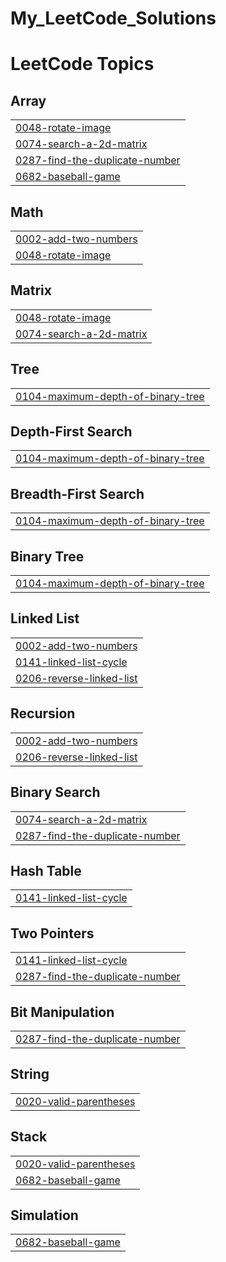 # My_LeetCode_Solutions
<!---LeetCode Topics Start-->
# LeetCode Topics
## Array
|  |
| ------- |
| [0048-rotate-image](https://github.com/SanthoshK2003/My_LeetCode_Solutions/tree/master/0048-rotate-image) |
| [0074-search-a-2d-matrix](https://github.com/SanthoshK2003/My_LeetCode_Solutions/tree/master/0074-search-a-2d-matrix) |
| [0287-find-the-duplicate-number](https://github.com/SanthoshK2003/My_LeetCode_Solutions/tree/master/0287-find-the-duplicate-number) |
| [0682-baseball-game](https://github.com/SanthoshK2003/My_LeetCode_Solutions/tree/master/0682-baseball-game) |
## Math
|  |
| ------- |
| [0002-add-two-numbers](https://github.com/SanthoshK2003/My_LeetCode_Solutions/tree/master/0002-add-two-numbers) |
| [0048-rotate-image](https://github.com/SanthoshK2003/My_LeetCode_Solutions/tree/master/0048-rotate-image) |
## Matrix
|  |
| ------- |
| [0048-rotate-image](https://github.com/SanthoshK2003/My_LeetCode_Solutions/tree/master/0048-rotate-image) |
| [0074-search-a-2d-matrix](https://github.com/SanthoshK2003/My_LeetCode_Solutions/tree/master/0074-search-a-2d-matrix) |
## Tree
|  |
| ------- |
| [0104-maximum-depth-of-binary-tree](https://github.com/SanthoshK2003/My_LeetCode_Solutions/tree/master/0104-maximum-depth-of-binary-tree) |
## Depth-First Search
|  |
| ------- |
| [0104-maximum-depth-of-binary-tree](https://github.com/SanthoshK2003/My_LeetCode_Solutions/tree/master/0104-maximum-depth-of-binary-tree) |
## Breadth-First Search
|  |
| ------- |
| [0104-maximum-depth-of-binary-tree](https://github.com/SanthoshK2003/My_LeetCode_Solutions/tree/master/0104-maximum-depth-of-binary-tree) |
## Binary Tree
|  |
| ------- |
| [0104-maximum-depth-of-binary-tree](https://github.com/SanthoshK2003/My_LeetCode_Solutions/tree/master/0104-maximum-depth-of-binary-tree) |
## Linked List
|  |
| ------- |
| [0002-add-two-numbers](https://github.com/SanthoshK2003/My_LeetCode_Solutions/tree/master/0002-add-two-numbers) |
| [0141-linked-list-cycle](https://github.com/SanthoshK2003/My_LeetCode_Solutions/tree/master/0141-linked-list-cycle) |
| [0206-reverse-linked-list](https://github.com/SanthoshK2003/My_LeetCode_Solutions/tree/master/0206-reverse-linked-list) |
## Recursion
|  |
| ------- |
| [0002-add-two-numbers](https://github.com/SanthoshK2003/My_LeetCode_Solutions/tree/master/0002-add-two-numbers) |
| [0206-reverse-linked-list](https://github.com/SanthoshK2003/My_LeetCode_Solutions/tree/master/0206-reverse-linked-list) |
## Binary Search
|  |
| ------- |
| [0074-search-a-2d-matrix](https://github.com/SanthoshK2003/My_LeetCode_Solutions/tree/master/0074-search-a-2d-matrix) |
| [0287-find-the-duplicate-number](https://github.com/SanthoshK2003/My_LeetCode_Solutions/tree/master/0287-find-the-duplicate-number) |
## Hash Table
|  |
| ------- |
| [0141-linked-list-cycle](https://github.com/SanthoshK2003/My_LeetCode_Solutions/tree/master/0141-linked-list-cycle) |
## Two Pointers
|  |
| ------- |
| [0141-linked-list-cycle](https://github.com/SanthoshK2003/My_LeetCode_Solutions/tree/master/0141-linked-list-cycle) |
| [0287-find-the-duplicate-number](https://github.com/SanthoshK2003/My_LeetCode_Solutions/tree/master/0287-find-the-duplicate-number) |
## Bit Manipulation
|  |
| ------- |
| [0287-find-the-duplicate-number](https://github.com/SanthoshK2003/My_LeetCode_Solutions/tree/master/0287-find-the-duplicate-number) |
## String
|  |
| ------- |
| [0020-valid-parentheses](https://github.com/SanthoshK2003/My_LeetCode_Solutions/tree/master/0020-valid-parentheses) |
## Stack
|  |
| ------- |
| [0020-valid-parentheses](https://github.com/SanthoshK2003/My_LeetCode_Solutions/tree/master/0020-valid-parentheses) |
| [0682-baseball-game](https://github.com/SanthoshK2003/My_LeetCode_Solutions/tree/master/0682-baseball-game) |
## Simulation
|  |
| ------- |
| [0682-baseball-game](https://github.com/SanthoshK2003/My_LeetCode_Solutions/tree/master/0682-baseball-game) |
<!---LeetCode Topics End-->